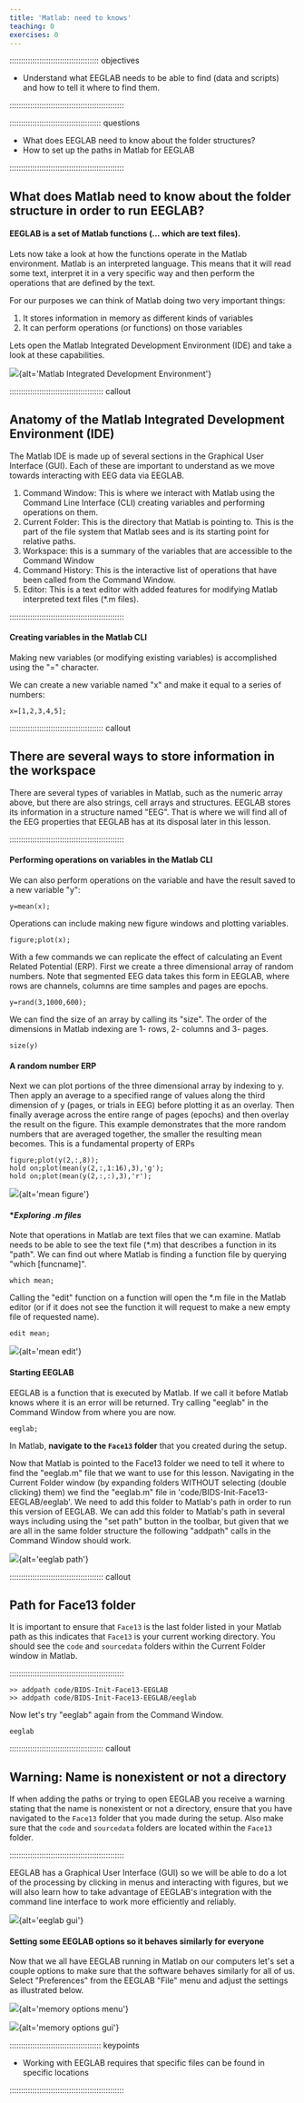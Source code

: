 ```yaml
---
title: 'Matlab: need to knows'
teaching: 0
exercises: 0
---
```


::::::::::::::::::::::::::::::::::::::: objectives

- Understand what EEGLAB needs to be able to find (data and scripts) and how to tell it where to find them.

::::::::::::::::::::::::::::::::::::::::::::::::::

:::::::::::::::::::::::::::::::::::::::: questions

- What does EEGLAB need to know about the folder structures?
- How to set up the paths in Matlab for EEGLAB

::::::::::::::::::::::::::::::::::::::::::::::::::

## What does Matlab need to know about the folder structure in order to run EEGLAB?

#### **EEGLAB is a set of Matlab functions (... which are text files).**

Lets now take a look at how the functions operate in the Matlab environment. Matlab is an interpreted language. This means that it will read some text, interpret it in a very specific way and then perform the operations that are defined by the text.

For our purposes we can think of Matlab doing two very important things:

1. It stores information in memory as different kinds of variables
2. It can perform operations (or functions) on those variables

Lets open the Matlab Integrated Development Environment (IDE) and take a look at these capabilities.

![](fig/matlab_ide.png){alt='Matlab Integrated Development Environment'}

:::::::::::::::::::::::::::::::::::::::::  callout

## Anatomy of the Matlab Integrated Development Environment (IDE)

The Matlab IDE is made up of several sections in the Graphical User Interface (GUI). Each of these are important to understand as we move towards interacting with EEG data via EEGLAB.

1. Command Window: This is where we interact with Matlab using the Command Line Interface (CLI) creating variables and performing operations on them.
2. Current Folder: This is the directory that Matlab is pointing to. This is the part of the file system that Matlab sees and is its starting point for relative paths.
3. Workspace: this is a summary of the variables that are accessible to the Command Window
4. Command History: This is the interactive list of operations that have been called from the Command Window.
5. Editor: This is a text editor with added features for modifying Matlab interpreted text files (\*.m files).

::::::::::::::::::::::::::::::::::::::::::::::::::

#### **Creating variables in the Matlab CLI**

Making new variables (or modifying existing variables) is accomplished using the "=" character.

We can create a new variable named "x" and make it equal to a series of numbers:

```source
x=[1,2,3,4,5];
```

:::::::::::::::::::::::::::::::::::::::::  callout

## There are several ways to store information in the workspace

There are several types of variables in Matlab, such as the numeric array above, but there are also strings, cell arrays and structures. EEGLAB stores its information in a structure named "EEG". That is where we will find all of the EEG properties that EEGLAB has at its disposal later in this lesson.


::::::::::::::::::::::::::::::::::::::::::::::::::

#### **Performing operations on variables in the Matlab CLI**

We can also perform operations on the variable and have the result saved to a new variable "y":

```source
y=mean(x);
```

Operations can include making new figure windows and plotting variables.

```source
figure;plot(x);
```

With a few commands we can replicate the effect of calculating an Event Related Potential (ERP).
First we create a three dimensional array of random numbers. Note that segmented EEG data takes this form in EEGLAB, where rows are channels, columns are time samples and pages are epochs.

```source
y=rand(3,1000,600);
```

We can find the size of an array by calling its "size". The order of the dimensions in Matlab indexing are 1- rows, 2- columns and 3- pages.

```source
size(y)
```

#### **A random number ERP**

Next we can plot portions of the three dimensional array by indexing to y.
Then apply an average to a specified range of values along the third dimension of y (pages, or trials in EEG) before plotting it as an overlay.
Then finally average across the entire range of pages (epochs) and then overlay the result on the figure.
This example demonstrates that the more random numbers that are averaged together, the smaller the resulting mean becomes. This is a fundamental property of ERPs

```source
figure;plot(y(2,:,8));
hold on;plot(mean(y(2,:,1:16),3),'g');
hold on;plot(mean(y(2,:,:),3),'r');
```

![](fig/mean_fig.png){alt='mean figure'}

#### \**Exploring *.m files**

Note that operations in Matlab are text files that we can examine. Matlab needs to be able to see the text file (\*.m) that describes a function in its "path". We can find out where Matlab is finding a function file by querying "which [funcname]".

```source
which mean;
```

Calling the "edit" function on a function will open the \*.m file in the Matlab editor (or if it does not see the function it will request to make a new empty file of requested name).

```source
edit mean;
```

![](fig/mean_edit.png){alt='mean edit'}

#### **Starting EEGLAB**

EEGLAB is a function that is executed by Matlab. If we call it before Matlab knows where it is an error will be returned. Try calling "eeglab" in the Command Window from where you are now.

```source
eeglab;
```

In Matlab, **navigate to the `Face13` folder** that you created during the setup.

Now that Matlab is pointed to the Face13 folder we need to tell it where to find the "eeglab.m" file that we want to use for this lesson. Navigating in the Current Folder window (by expanding folders WITHOUT selecting (double clicking) them) we find the "eeglab.m" file in 'code/BIDS-Init-Face13-EEGLAB/eeglab'. We need to add this folder to Matlab's path in order to run this version of EEGLAB. We can add this folder to Matlab's path in several ways including using the "set path" button in the toolbar, but given that we are all in the same folder structure the following "addpath" calls in the Command Window should work.

![](fig/eeglab_path.bmp){alt='eeglab path'}

:::::::::::::::::::::::::::::::::::::::::  callout

## Path for Face13 folder

It is important to ensure that `Face13` is the last folder listed in your Matlab path as this indicates that `Face13` is your current working directory. You should see the `code` and `sourcedata` folders within the Current Folder window in Matlab.

::::::::::::::::::::::::::::::::::::::::::::::::::

```source
>> addpath code/BIDS-Init-Face13-EEGLAB
>> addpath code/BIDS-Init-Face13-EEGLAB/eeglab
```

Now let's try "eeglab" again from the Command Window.

```source
eeglab
```

:::::::::::::::::::::::::::::::::::::::::  callout

## Warning: Name is nonexistent or not a directory

If when adding the paths or trying to open EEGLAB you receive a warning stating that the name is nonexistent or not a directory, ensure that you have navigated to the `Face13` folder that you made during the setup. Also make sure that the `code` and `sourcedata` folders are located within the `Face13` folder.

::::::::::::::::::::::::::::::::::::::::::::::::::

EEGLAB has a Graphical User Interface (GUI) so we will be able to do a lot of the processing by clicking in menus and interacting with figures, but we will also learn how to take advantage of EEGLAB's integration with the command line interface to work more efficiently and reliably.

![](fig/eeglab_gui.png){alt='eeglab gui'}

#### **Setting some EEGLAB options so it behaves similarly for everyone**

Now that we all have EEGLAB running in Matlab on our computers let's set a couple options to make sure that the software behaves similarly for all of us. Select "Preferences" from the EEGLAB "File" menu and adjust the settings as illustrated below.

![](fig/eeglab_memopt_menu_crop.png){alt='memory options menu'}

![](fig/memopt_gui.png){alt='memory options gui'}



:::::::::::::::::::::::::::::::::::::::: keypoints

- Working with EEGLAB requires that specific files can be found in specific locations

::::::::::::::::::::::::::::::::::::::::::::::::::


